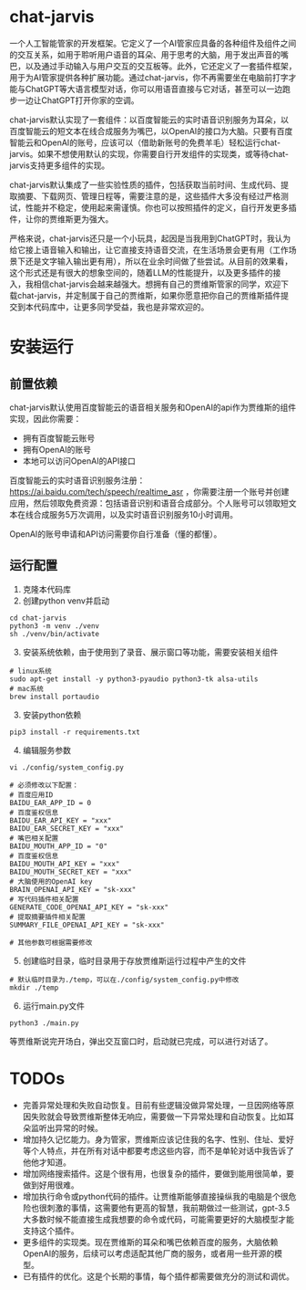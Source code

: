 # chat-jarvis

一个人工智能管家的开发框架。它定义了一个AI管家应具备的各种组件及组件之间的交互关系，如用于聆听用户语音的耳朵、用于思考的大脑，用于发出声音的嘴巴，以及通过手动输入与用户交互的交互板等。此外，它还定义了一套插件框架，用于为AI管家提供各种扩展功能。通过chat-jarvis，你不再需要坐在电脑前打字才能与ChatGPT等大语言模型对话，你可以用语音直接与它对话，甚至可以一边跑步一边让ChatGPT打开你家的空调。

chat-jarvis默认实现了一套组件：以百度智能云的实时语音识别服务为耳朵，以百度智能云的短文本在线合成服务为嘴巴，以OpenAI的接口为大脑。只要有百度智能云和OpenAI的账号，应该可以（借助新账号的免费羊毛）轻松运行chat-jarvis。如果不想使用默认的实现，你需要自行开发组件的实现类，或等待chat-jarvis支持更多组件的实现。

chat-jarvis默认集成了一些实验性质的插件，包括获取当前时间、生成代码、提取摘要、下载网页、管理日程等，需要注意的是，这些插件大多没有经过严格测试，性能并不稳定，使用起来需谨慎。你也可以按照插件的定义，自行开发更多插件，让你的贾维斯更为强大。

严格来说，chat-jarvis还只是一个小玩具，起因是当我用到ChatGPT时，我认为给它接上语音输入和输出，让它直接支持语音交流，在生活场景会更有用（工作场景下还是文字输入输出更有用），所以在业余时间做了些尝试。从目前的效果看，这个形式还是有很大的想象空间的，随着LLM的性能提升，以及更多插件的接入，我相信chat-jarvis会越来越强大。想拥有自己的贾维斯管家的同学，欢迎下载chat-jarvis，并定制属于自己的贾维斯，如果你愿意把你自己的贾维斯插件提交到本代码库中，让更多同学受益，我也是非常欢迎的。

# 安装运行

## 前置依赖

chat-jarvis默认使用百度智能云的语音相关服务和OpenAI的api作为贾维斯的组件实现，因此你需要：

- 拥有百度智能云账号
- 拥有OpenAI的账号
- 本地可以访问OpenAI的API接口

百度智能云的实时语音识别服务注册：https://ai.baidu.com/tech/speech/realtime_asr ，你需要注册一个账号并创建应用，然后领取免费资源：包括语音识别和语音合成部分。个人账号可以领取短文本在线合成服务5万次调用，以及实时语音识别服务10小时调用。

OpenAI的账号申请和API访问需要你自行准备（懂的都懂）。

## 运行配置

1. 克隆本代码库
2. 创建python venv并启动

```
cd chat-jarvis
python3 -m venv ./venv
sh ./venv/bin/activate
```

3. 安装系统依赖，由于使用到了录音、展示窗口等功能，需要安装相关组件

```
# linux系统
sudo apt-get install -y python3-pyaudio python3-tk alsa-utils
# mac系统
brew install portaudio
```



3. 安装python依赖

```
pip3 install -r requirements.txt
```

4. 编辑服务参数

```
vi ./config/system_config.py

# 必须修改以下配置：
# 百度应用ID
BAIDU_EAR_APP_ID = 0
# 百度鉴权信息
BAIDU_EAR_API_KEY = "xxx"
BAIDU_EAR_SECRET_KEY = "xxx"
# 嘴巴相关配置
BAIDU_MOUTH_APP_ID = "0"
# 百度鉴权信息
BAIDU_MOUTH_API_KEY = "xxx"
BAIDU_MOUTH_SECRET_KEY = "xxx"
# 大脑使用的OpenAI key
BRAIN_OPENAI_API_KEY = "sk-xxx"
# 写代码插件相关配置
GENERATE_CODE_OPENAI_API_KEY = "sk-xxx"
# 提取摘要插件相关配置
SUMMARY_FILE_OPENAI_API_KEY = "sk-xxx"

# 其他参数可根据需要修改
```

5. 创建临时目录，临时目录用于存放贾维斯运行过程中产生的文件

```
# 默认临时目录为./temp，可以在./config/system_config.py中修改
mkdir ./temp
```

6. 运行main.py文件

```
python3 ./main.py
```

等贾维斯说完开场白，弹出交互窗口时，启动就已完成，可以进行对话了。

# TODOs

- 完善异常处理和失败自动恢复。目前有些逻辑没做异常处理，一旦因网络等原因失败就会导致贾维斯整体无响应，需要做一下异常处理和自动恢复。比如耳朵监听出异常的时候。
- 增加持久记忆能力。身为管家，贾维斯应该记住我的名字、性别、住址、爱好等个人特点，并在所有对话中都要考虑这些内容，而不是单轮对话中我告诉了他他才知道。
- 增加网络搜索插件。这是个很有用，也很复杂的插件，要做到能用很简单，要做到好用很难。
- 增加执行命令或python代码的插件。让贾维斯能够直接操纵我的电脑是个很危险也很刺激的事情，这需要他有更高的智慧，我前期做过一些测试，gpt-3.5大多数时候不能直接生成我想要的命令或代码，可能需要更好的大脑模型才能支持这个插件。
- 更多组件的实现类。现在贾维斯的耳朵和嘴巴依赖百度的服务，大脑依赖OpenAI的服务，后续可以考虑适配其他厂商的服务，或者用一些开源的模型。
- 已有插件的优化。这是个长期的事情，每个插件都需要做充分的测试和调优。
